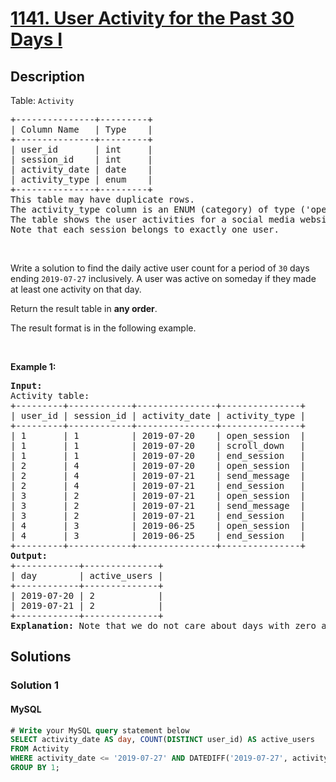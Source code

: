 
# [1141. User Activity for the Past 30 Days I](https://leetcode.com/problems/user-activity-for-the-past-30-days-i)



## Description

<!-- description:start -->

<p>Table: <code>Activity</code></p>

<pre>
+---------------+---------+
| Column Name   | Type    |
+---------------+---------+
| user_id       | int     |
| session_id    | int     |
| activity_date | date    |
| activity_type | enum    |
+---------------+---------+
This table may have duplicate rows.
The activity_type column is an ENUM (category) of type (&#39;open_session&#39;, &#39;end_session&#39;, &#39;scroll_down&#39;, &#39;send_message&#39;).
The table shows the user activities for a social media website. 
Note that each session belongs to exactly one user.
</pre>

<p>&nbsp;</p>

<p>Write a solution to find the daily active user count for a period of <code>30</code> days ending <code>2019-07-27</code> inclusively. A user was active on someday if they made at least one activity on that day.</p>

<p>Return the result table in <strong>any order</strong>.</p>

<p>The&nbsp;result format is in the following example.</p>

<p>&nbsp;</p>
<p><strong class="example">Example 1:</strong></p>

<pre>
<strong>Input:</strong> 
Activity table:
+---------+------------+---------------+---------------+
| user_id | session_id | activity_date | activity_type |
+---------+------------+---------------+---------------+
| 1       | 1          | 2019-07-20    | open_session  |
| 1       | 1          | 2019-07-20    | scroll_down   |
| 1       | 1          | 2019-07-20    | end_session   |
| 2       | 4          | 2019-07-20    | open_session  |
| 2       | 4          | 2019-07-21    | send_message  |
| 2       | 4          | 2019-07-21    | end_session   |
| 3       | 2          | 2019-07-21    | open_session  |
| 3       | 2          | 2019-07-21    | send_message  |
| 3       | 2          | 2019-07-21    | end_session   |
| 4       | 3          | 2019-06-25    | open_session  |
| 4       | 3          | 2019-06-25    | end_session   |
+---------+------------+---------------+---------------+
<strong>Output:</strong> 
+------------+--------------+ 
| day        | active_users |
+------------+--------------+ 
| 2019-07-20 | 2            |
| 2019-07-21 | 2            |
+------------+--------------+ 
<strong>Explanation:</strong> Note that we do not care about days with zero active users.
</pre>

<!-- description:end -->

## Solutions

<!-- solution:start -->

### Solution 1

<!-- tabs:start -->

#### MySQL

```sql
# Write your MySQL query statement below
SELECT activity_date AS day, COUNT(DISTINCT user_id) AS active_users
FROM Activity
WHERE activity_date <= '2019-07-27' AND DATEDIFF('2019-07-27', activity_date) < 30
GROUP BY 1;
```
